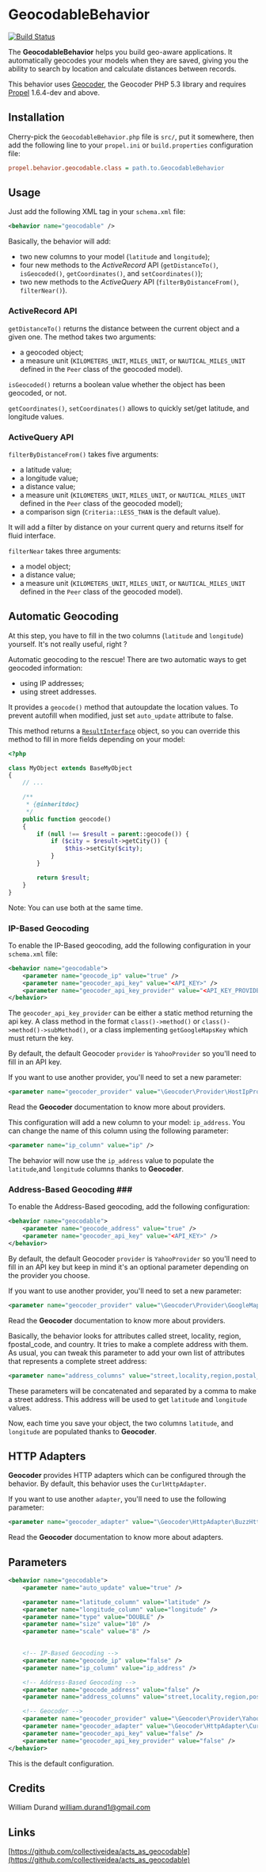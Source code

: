 GeocodableBehavior
==================

[![Build Status](https://secure.travis-ci.org/geocoder-php/GeocodableBehavior.png)](http://travis-ci.org/geocoder-php/GeocodableBehavior)

The **GeocodableBehavior** helps you build geo-aware applications. It automatically
geocodes your models when they are saved, giving you the ability to search by
location and calculate distances between records.

This behavior uses [Geocoder](https://github.com/geocoder-php/Geocoder), the
Geocoder PHP 5.3 library and requires [Propel](http://github.com/propelorm/Propel)
1.6.4-dev and above.

Installation
------------

Cherry-pick the `GeocodableBehavior.php` file is `src/`, put it somewhere,
then add the following line to your `propel.ini` or `build.properties`
configuration file:

``` ini
propel.behavior.geocodable.class = path.to.GeocodableBehavior
```

Usage
-----

Just add the following XML tag in your `schema.xml` file:

``` xml
<behavior name="geocodable" />
```

Basically, the behavior will add:

* two new columns to your model (`latitude` and `longitude`);
* four new methods to the _ActiveRecord_ API (`getDistanceTo()`, `isGeocoded()`,
`getCoordinates()`, and `setCoordinates()`);
* two new methods to the _ActiveQuery_ API (`filterByDistanceFrom()`,
`filterNear()`).


### ActiveRecord API ###

`getDistanceTo()` returns the distance between the current object and a given one.
The method takes two arguments:

* a geocoded object;
* a measure unit (`KILOMETERS_UNIT`, `MILES_UNIT`, or `NAUTICAL_MILES_UNIT`
defined in the `Peer` class of the geocoded model).

`isGeocoded()` returns a boolean value whether the object has been geocoded,
or not.

`getCoordinates()`, `setCoordinates()` allows to quickly set/get latitude,
and longitude values.


### ActiveQuery API ###

`filterByDistanceFrom()` takes five arguments:

* a latitude value;
* a longitude value;
* a distance value;
* a measure unit (`KILOMETERS_UNIT`, `MILES_UNIT`, or `NAUTICAL_MILES_UNIT`
defined in the `Peer` class of the geocoded model);
* a comparison sign (`Criteria::LESS_THAN` is the default value).

It will add a filter by distance on your current query and returns itself for
fluid interface.

`filterNear` takes three arguments:

* a model object;
* a distance value;
* a measure unit (`KILOMETERS_UNIT`, `MILES_UNIT`, or `NAUTICAL_MILES_UNIT`
defined in the `Peer` class of the geocoded model).


Automatic Geocoding
-------------------

At this step, you have to fill in the two columns (`latitude` and `longitude`)
yourself. It's not really useful, right ?

Automatic geocoding to the rescue! There are two automatic ways to get geocoded
information:

* using IP addresses;
* using street addresses.

It provides a `geocode()` method that autoupdate the location values.
To prevent autofill when modified, just set `auto_update` attribute to false.

This method returns a
[`ResultInterface`](https://github.com/geocoder-php/Geocoder/blob/master/src/Geocoder/Result/ResultInterface.php)
object, so you can override this method to fill in more fields depending on your
model:

``` php
<?php

class MyObject extends BaseMyObject
{
    // ...

    /**
     * {@inheritdoc}
     */
    public function geocode()
    {
        if (null !== $result = parent::geocode()) {
            if ($city = $result->getCity()) {
                $this->setCity($city);
            }
        }

        return $result;
    }
}
```

Note: You can use both at the same time.

### IP-Based Geocoding ###

To enable the IP-Based geocoding, add the following configuration in your
`schema.xml` file:

``` xml
<behavior name="geocodable">
    <parameter name="geocode_ip" value="true" />
    <parameter name="geocoder_api_key" value="<API_KEY>" />
    <parameter name="geocoder_api_key_provider" value="<API_KEY_PROVIDER>" />
</behavior>
```

The `geocoder_api_key_provider` can be either a static method returning the api
key. A class method in the format `class()->method()` or
`class()->method()->subMethod()`, or a class implementing `getGoogleMapsKey`
which must return the key.

By default, the default Geocoder `provider` is `YahooProvider` so you'll need to
fill in an API key.

If you want to use another provider, you'll need to set a new parameter:

``` xml
<parameter name="geocoder_provider" value="\Geocoder\Provider\HostIpProvider" />
```

Read the **Geocoder** documentation to know more about providers.

This configuration will add a new column to your model: `ip_address`.
You can change the name of this column using the following parameter:

``` xml
<parameter name="ip_column" value="ip" />
```

The behavior will now use the `ip_address` value to populate the `latitude`,and
`longitude` columns thanks to **Geocoder**.


### Address-Based Geocoding ###

To enable the Address-Based geocoding, add the following configuration:

``` xml
<behavior name="geocodable">
    <parameter name="geocode_address" value="true" />
    <parameter name="geocoder_api_key" value="<API_KEY>" />
</behavior>
```

By default, the default Geocoder `provider` is `YahooProvider` so you'll need to
fill in an API key but keep in mind it's an optional parameter depending on the
provider you choose.

If you want to use another provider, you'll need to set a new parameter:

``` xml
<parameter name="geocoder_provider" value="\Geocoder\Provider\GoogleMapsProvider" />
```

Read the **Geocoder** documentation to know more about providers.

Basically, the behavior looks for attributes called street, locality, region,
fpostal_code, and country. It tries to make a complete address with them.
As usual, you can tweak this parameter to add your own list of attributes that
represents a complete street address:

``` xml
<parameter name="address_columns" value="street,locality,region,postal_code,country" />
```

These parameters will be concatenated and separated by a comma to make a street
address. This address will be used to get `latitude` and `longitude` values.

Now, each time you save your object, the two columns `latitude`, and `longitude`
are populated thanks to **Geocoder**.


HTTP Adapters
-------------

**Geocoder** provides HTTP adapters which can be configured through the behavior.
By default, this behavior uses the `CurlHttpAdapter`.

If you want to use another `adapter`, you'll need to use the following parameter:

``` xml
<parameter name="geocoder_adapter" value="\Geocoder\HttpAdapter\BuzzHttpAdapter" />
```

Read the **Geocoder** documentation to know more about adapters.


Parameters
----------

```xml
<behavior name="geocodable">
    <parameter name="auto_update" value="true" />

    <parameter name="latitude_column" value="latitude" />
    <parameter name="longitude_column" value="longitude" />
    <parameter name="type" value="DOUBLE" />
    <parameter name="size" value="10" />
    <parameter name="scale" value="8" />
    

    <!-- IP-Based Geocoding -->
    <parameter name="geocode_ip" value="false" />
    <parameter name="ip_column" value="ip_address" />

    <!-- Address-Based Geocoding -->
    <parameter name="geocode_address" value="false" />
    <parameter name="address_columns" value="street,locality,region,postal_code,country" />

    <!-- Geocoder -->
    <parameter name="geocoder_provider" value="\Geocoder\Provider\YahooProvider" />
    <parameter name="geocoder_adapter" value="\Geocoder\HttpAdapter\CurlHttpAdapter" />
    <parameter name="geocoder_api_key" value="false" />
    <parameter name="geocoder_api_key_provider" value="false" />
</behavior>
```

This is the default configuration.


Credits
-------

William Durand <william.durand1@gmail.com>


Links
-----

[https://github.com/collectiveidea/acts_as_geocodable](https://github.com/collectiveidea/acts_as_geocodable)
